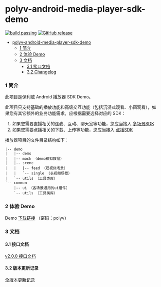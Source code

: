 polyv-android-media-player-sdk-demo
===

[![build passing](https://img.shields.io/badge/build-passing-brightgreen.svg)](#)
[![GitHub release](https://img.shields.io/badge/release-2.0.0-blue.svg)](https://github.com/polyv/polyv-android-media-player-sdk-demo/releases/tag/2.0.0)

<!-- START doctoc generated TOC please keep comment here to allow auto update -->
<!-- DON'T EDIT THIS SECTION, INSTEAD RE-RUN doctoc TO UPDATE -->

- [polyv-android-media-player-sdk-demo](#polyv-android-media-player-sdk-demo)
    - [1 简介](#1-%E7%AE%80%E4%BB%8B)
    - [2 体验 Demo](#2-%E4%BD%93%E9%AA%8C-demo)
    - [3 文档](#3-%E6%96%87%E6%A1%A3)
        - [3.1 接口文档](#31-%E6%8E%A5%E5%8F%A3%E6%96%87%E6%A1%A3)
        - [3.2 Changelog](#32-changelog)

<!-- END doctoc generated TOC please keep comment here to allow auto update -->

### 1 简介
此项目是保利威 Android 播放器 SDK Demo。

此项目只支持基础的播放功能和高级交互功能（包括沉浸式观看、小窗观看），如果您有其它额外的业务功能需求，应根据需要选择对应的 SDK：
1. 如果您需要直播相关的连麦、互动、聊天室等功能，您应当接入 [多场景SDK](https://github.com/polyv/polyv-android-livescenes-sdk-demo)
2. 如果您需要点播相关的下载、上传等功能，您应当接入 [点播SDK](https://github.com/easefun/polyv-android-sdk-2.0-demo)

播放器项目的文件目录结构如下：

```
|-- demo
|   |-- demo
|   |-- mock （demo模拟数据）
|   |-- scene
|   |   |-- feed （短视频场景）
|   |   `-- single （长视频场景）
|   `-- utils （工具类库）
`-- common
    |-- ui （各场景通用的ui组件）
    `-- utils （工具类库）
```

### 2 体验 Demo

Demo [下载链接](https://www.pgyer.com/iE13Ej) （密码：polyv）

### 3 文档
#### 3.1 接口文档
[v2.0.0 接口文档](https://repo.polyv.net/android/documents/media_player_sdk/2.0.0/index.html)
#### 3.2 版本更新记录
[全版本更新记录](./CHANGELOG.md)
